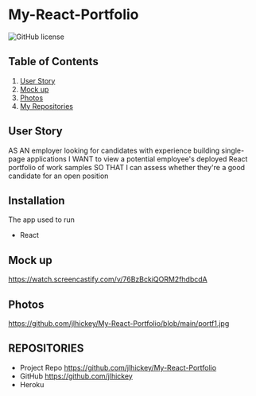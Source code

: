 # My-React-Portfolio
![GitHub license](https://img.shields.io/badge/Made%20by-%40jlhickey-orange)



## Table of Contents
  1. [User Story](#UserStory)
  2. [Mock up](#Mockup)
  3. [Photos](#Photos)
  4. [My Repositories](#MyRepositories)


## User Story
 AS AN employer looking for candidates with experience building single-page applications
I WANT to view a potential employee's deployed React portfolio of work samples
SO THAT I can assess whether they're a good candidate for an open position

## Installation
The app used to run  
*  React
 

## Mock up  
https://watch.screencastify.com/v/76BzBckiQORM2fhdbcdA

## Photos<br>
 https://github.com/jlhickey/My-React-Portfolio/blob/main/portf1.jpg
 
## REPOSITORIES

- Project Repo https://github.com/jlhickey/My-React-Portfolio
- GitHub https://github.com/jlhickey
- Heroku   

